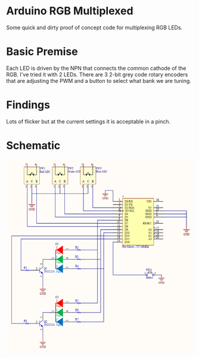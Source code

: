 # Arduino RGB Multiplexed
Some quick and dirty proof of concept code for multiplexing RGB LEDs.

# Basic Premise
Each LED is driven by the NPN that connects the common cathode of the RGB. I've tried it with 2 LEDs. There are 3 2-bit grey code rotary encoders that are adjusting the PWM and a button to select what bank we are tuning.

# Findings
Lots of flicker but at the current settings it is acceptable in a pinch.

# Schematic
![schematic](sch.png)
